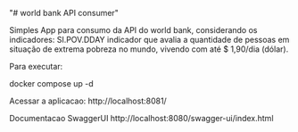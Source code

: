 "# world bank API consumer" 

Simples App para consumo da API do world bank, considerando os indicadores:
SI.POV.DDAY
indicador que avalia a quantidade de pessoas em situação de extrema pobreza no mundo, vivendo com até $ 1,90/dia (dólar).

Para executar:

docker compose up -d

Acessar a aplicacao:
http://localhost:8081/

Documentacao SwaggerUI
http://localhost:8080/swagger-ui/index.html
